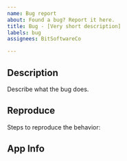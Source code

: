 ```yaml
---
name: Bug report
about: Found a bug? Report it here.
title: Bug - [Very short description]
labels: bug
assignees: BitSoftwareCo

---
```


## Description
Describe what the bug does.

## Reproduce
Steps to reproduce the behavior:

## App Info
<!--
Settings → About → Copy
-->

<!---
We recommend that you attach the event log.
Settings → Resources & Feedback → Event log
-->
